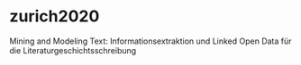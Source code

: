 # zurich2020
Mining and Modeling Text: Informationsextraktion und Linked Open Data für die Literaturgeschichtsschreibung
